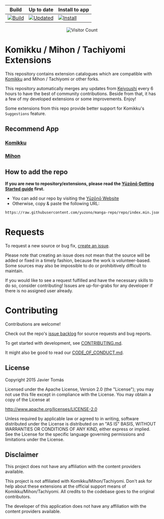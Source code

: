 <div align="center">

| Build | Up to date | Install to app |
|-------|------------|----------------|
| [![Build](https://github.com/yuzono/tachiyomi-extensions/actions/workflows/build_push.yml/badge.svg)](https://github.com/yuzono/tachiyomi-extensions/actions/workflows/build_push.yml) | [![Updated](https://img.shields.io/github/actions/workflow/status/yuzono/tachiyomi-extensions/auto_cherry_pick.yml?label=Updated&labelColor=27303D)](https://github.com/yuzono/tachiyomi-extensions/actions/workflows/auto_cherry_pick.yml) | [![Install](https://img.shields.io/badge/Click%20here%20to%20install%20repo-gray?style=flat&labelColor=red)](https://intradeus.github.io/http-protocol-redirector/?r=tachiyomi://add-repo?url=https://raw.githubusercontent.com/yuzono/manga-repo/repo/index.min.json) |

![Visitor Count](https://count.getloli.com/get/@yuzono?theme=capoo-2)
</div>

# Komikku / Mihon / Tachiyomi Extensions

This repository contains extension catalogues which are compatible with [Komikku](https://github.com/komikku-app/komikku) and Mihon / Tachiyomi or other forks.

This repository automatically merges any updates from [Keiyoushi](https://github.com/keiyoushi/extensions-source) every 6 hours to have the best of community contributions. Beside from that, it has a few of my developed extensions or some improvements. Enjoy!

Some extensions from this repo provide better support for Komikku's `Suggestions` feature.

## Recommend App

### [Komikku](https://github.com/komikku-app/komikku)

### [Mihon](https://github.com/mihonapp/mihon)

## How to add the repo

**If you are new to repository/extensions, please read the [Yūzōnō Getting Started guide](https://yuzono.github.io/docs/guides/getting-started#adding-the-extension-repo) first.**

* You can add our repo by visiting the [Yūzōnō Website](https://yuzono.github.io/add-repo)
* Otherwise, copy & paste the following URL:

```html
https://raw.githubusercontent.com/yuzono/manga-repo/repo/index.min.json
```

# Requests

To request a new source or bug fix, [create an issue](https://github.com/yuzono/tachiyomi-extensions/issues/new/choose).

Please note that creating an issue does not mean that the source will be added or fixed in a timely
fashion, because the work is volunteer-based. Some sources may also be impossible to do or prohibitively
difficult to maintain.

If you would like to see a request fulfilled and have the necessary skills to do so, consider contributing!
Issues are up-for-grabs for any developer if there is no assigned user already.

# Contributing

Contributions are welcome!

Check out the repo's [issue backlog](https://github.com/yuzono/tachiyomi-extensions/issues) for source requests and bug reports.

To get started with development, see [CONTRIBUTING.md](./CONTRIBUTING.md).

It might also be good to read our [CODE_OF_CONDUCT.md](./CODE_OF_CONDUCT.md).

## License

Copyright 2015 Javier Tomás

Licensed under the Apache License, Version 2.0 (the "License");
you may not use this file except in compliance with the License.
You may obtain a copy of the License at

http://www.apache.org/licenses/LICENSE-2.0

Unless required by applicable law or agreed to in writing, software
distributed under the License is distributed on an "AS IS" BASIS,
WITHOUT WARRANTIES OR CONDITIONS OF ANY KIND, either express or implied.
See the License for the specific language governing permissions and
limitations under the License.

## Disclaimer

This project does not have any affiliation with the content providers available.

This project is not affiliated with Komikku/Mihon/Tachiyomi. Don't ask for help about these extensions at the
official support means of Komikku/Mihon/Tachiyomi. All credits to the codebase goes to the original contributors.

The developer of this application does not have any affiliation with the content providers available.
